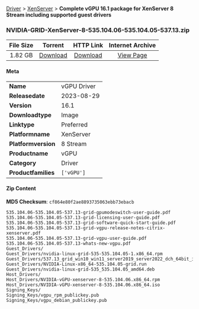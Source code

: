 
[Driver](/README.md)  >  [XenServer](/index/Driver/XenServer.md)  >  **Complete vGPU 16.1 package for XenServer 8 Stream including supported guest drivers**


### NVIDIA-GRID-XenServer-8-535.104.06-535.104.05-537.13.zip

| **File Size** | **Torrent**  | **HTTP Link** | **Internet Archive** |
|:-------------:|:------------:|:-------------:|:--------------------:|
| 1.82 GB |  [Download](https://archive.org/download/nvgpu_NVIDIA-GRID-XenServer-8-535.104.06-535.104.05-537.13.zip/nvgpu_NVIDIA-GRID-XenServer-8-535.104.06-535.104.05-537.13.zip_archive.torrent)       | [Download](https://archive.org/compress/nvgpu_NVIDIA-GRID-XenServer-8-535.104.06-535.104.05-537.13.zip) | [View Page](https://archive.org/details/nvgpu_NVIDIA-GRID-XenServer-8-535.104.06-535.104.05-537.13.zip)       |

#### Meta

<table>
<tr><td><strong>Name</strong></td><td>vGPU Driver</td></tr>
<tr><td><strong>Releasedate</strong></td><td>2023-08-29</td></tr>
<tr><td><strong>Version</strong></td><td>16.1</td></tr>
<tr><td><strong>Downloadtype</strong></td><td>Image</td></tr>
<tr><td><strong>Linktype</strong></td><td>Preferred</td></tr>
<tr><td><strong>Platformname</strong></td><td>XenServer</td></tr>
<tr><td><strong>Platformversion</strong></td><td>8 Stream</td></tr>
<tr><td><strong>Productname</strong></td><td>vGPU</td></tr>
<tr><td><strong>Category</strong></td><td>Driver</td></tr>
<tr><td><strong>Productfamilies</strong></td><td><code>['vGPU']</code></td></tr>
</table>

#### Zip Content

**MD5 Checksum**: `cf864e80f2ae8893735063ebb73ebacb`

```text
535.104.06-535.104.05-537.13-grid-gpumodeswitch-user-guide.pdf
535.104.06-535.104.05-537.13-grid-licensing-user-guide.pdf
535.104.06-535.104.05-537.13-grid-software-quick-start-guide.pdf
535.104.06-535.104.05-537.13-grid-vgpu-release-notes-citrix-xenserver.pdf
535.104.06-535.104.05-537.13-grid-vgpu-user-guide.pdf
535.104.06-535.104.05-537.13-whats-new-vgpu.pdf
Guest_Drivers/
Guest_Drivers/nvidia-linux-grid-535-535.104.05-1.x86_64.rpm
Guest_Drivers/537.13_grid_win10_win11_server2019_server2022_dch_64bit_international.exe
Guest_Drivers/NVIDIA-Linux-x86_64-535.104.05-grid.run
Guest_Drivers/nvidia-linux-grid-535_535.104.05_amd64.deb
Host_Drivers/
Host_Drivers/NVIDIA-vGPU-xenserver-8-535.104.06.x86_64.rpm
Host_Drivers/NVIDIA-vGPU-xenserver-8-535.104.06.x86_64.iso
Signing_Keys/
Signing_Keys/vgpu_rpm_publickey.pub
Signing_Keys/vgpu_debian_publickey.pub
```
